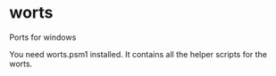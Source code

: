 # worts
Ports for windows


You need worts.psm1 installed. It contains all the helper scripts for the worts.